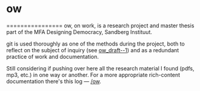 # ow
================
ow, on work, is a research project and master thesis part of the MFA Designing Democracy, Sandberg Instituut.

git is used thoroughly as one of the methods during the project, both to reflect on the subject of inquiry (see [ow_draft--1](https://github.com/afincato/ow_draft--1)) and as a redundant practice of work and documentation.

Still considering if pushing over here all the research material I found (pdfs, mp3, etc.) in one way or another. For a more appropriate rich-content documentation there's this log — [/ow](andrefincato.com/ow).
